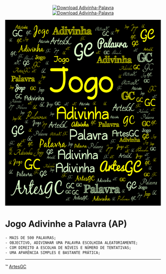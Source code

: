 <div align="center">

[![Download Adivinha-Palavra](https://img.shields.io/sourceforge/dt/adivinha-palavra.svg)](https://sourceforge.net/projects/adivinha-palavra/files/latest/download) \
[![Download Adivinha-Palavra](https://a.fsdn.com/con/app/sf-download-button)](https://sourceforge.net/projects/adivinha-palavra/files/latest/download) 

<img alt="adivinha-palavra-icon" src="img/logo.png" width=600 height=600>

</div>

# Jogo Adivinhe a Palavra (AP)

    - MAIS DE 500 PALAVRAS;
    - OBJECTIVO, ADIVINHAR UMA PALAVRA ESCOLHIDA ALEATORIAMENTE;
    - COM DIREITO A ESCOLHA DE NÍVEIS E NÚMERO DE TENTATIVAS;
    - UMA APARÊNCIA SIMPLES E BASTANTE PRÁTICA;

---

&trade; [ArtesGC](https://artesgc.home.blog)
